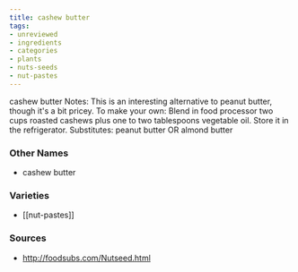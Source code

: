 ```yaml
---
title: cashew butter
tags:
- unreviewed
- ingredients
- categories
- plants
- nuts-seeds
- nut-pastes
---
```

cashew butter Notes: This is an interesting alternative to peanut butter, though it's a bit pricey. To make your own: Blend in food processor two cups roasted cashews plus one to two tablespoons vegetable oil. Store it in the refrigerator. Substitutes: peanut butter OR almond butter

### Other Names

* cashew butter

### Varieties

* [[nut-pastes]]

### Sources
* http://foodsubs.com/Nutseed.html

